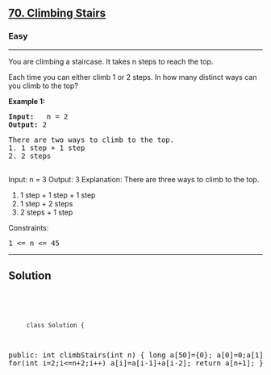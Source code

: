 
<h2><a href="https://leetcode.com/problems/climbing-stairs/description/">70. Climbing Stairs</a></h2>
<h3>Easy</h3>
<hr>
<div><p>
You are climbing a staircase. It takes n steps to reach the top.

Each time you can either climb 1 or 2 steps. In how many distinct ways can you climb to the top?
</p>


<p><strong>Example 1:</strong></p>
<pre><strong>Input:</strong>   n = 2
<strong>Output:</strong> 2
</pre>
<pre>
There are two ways to climb to the top.
1. 1 step + 1 step
2. 2 steps
  </pre>
  
Input: n = 3
Output: 3
Explanation: There are three ways to climb to the top.
1. 1 step + 1 step + 1 step
2. 1 step + 2 steps
3. 2 steps + 1 step
 

Constraints:
<pre>
1 <= n <= 45
</pre>
<hr>
 <h2><strong><b>Solution</b></strong></h2>
 <br>
 <pre>
 
         class Solution {
public:
    int climbStairs(int n) {
       long a[50]={0};
        a[0]=0;a[1]=1;
        for(int i=2;i<=n+2;i++) 
            a[i]=a[i-1]+a[i-2];
        return a[n+1];
    }
};
          
 </pre>

